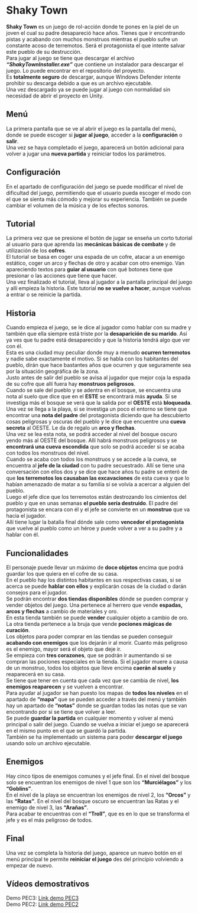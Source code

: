 # Shaky Town
**Shaky Town** es un juego de rol-acción donde te pones en la piel de un joven el cual su padre desapareció hace años. Tienes que ir encontrando pistas y acabando con muchos monstruos mientras el pueblo sufre un constante acoso de terremotos. Será el protagonista el que intente salvar este pueblo de su destrucción.\
Para jugar al juego se tiene que descargar el archivo ***“ShakyTownInstaller.exe”*** que contiene un instalador para descargar el juego. Lo puede encontrar en el repositorio del proyecto.\
Es **totalmente seguro** de descargar, aunque Windows Defender intente prohibir su descarga debido a que es un archivo ejecutable.\
Una vez descargado ya se puede jugar al juego con normalidad sin necesidad de abrir el proyecto en Unity.

## Menú
La primera pantalla que se ve al abrir el juego es la pantalla del menú, donde se puede escoger si **jugar al juego**, acceder a la **configuración** o **salir**.\
Una vez se haya completado el juego, aparecerá un botón adicional para volver a jugar una **nueva partida** y reiniciar todos los parámetros.

## Configuración
En el apartado de configuración del juego se puede modificar el nivel de dificultad del juego, permitiendo que el usuario pueda escoger el modo con el que se sienta más cómodo y mejorar su experiencia.
También se puede cambiar el volumen de la música y de los efectos sonoros.

## Tutorial
La primera vez que se presione el botón de jugar se enseña un corto tutorial al usuario para que aprenda las **mecánicas básicas de combate** y de utilización de los **cofres**.\
El tutorial se basa en coger una espada de un cofre, atacar a un enemigo estático, coger un arco y flechas de otro y acabar con otro enemigo. Van apareciendo textos para **guiar al usuario** con qué botones tiene que presionar o las acciones que tiene que hacer.\
Una vez finalizado el tutorial, lleva al jugador a la pantalla principal del juego y allí empieza la historia. Este tutorial **no se vuelve a hacer**, aunque vuelvas a entrar o se reinicie la partida.

## Historia
Cuando empieza el juego, se le dice al jugador como hablar con su madre y también que ella siempre está triste por la **desaparición de su marido**. Así ya ves que tu padre está desaparecido y que la historia tendrá algo que ver con él.\
Esta es una ciudad muy peculiar donde muy a menudo **ocurren terremotos** y nadie sabe exactamente el motivo. Si se habla con los habitantes del pueblo, dirán que hace bastantes años que ocurren y que seguramente sea por la situación geográfica de la zona.\
Justo antes de salir del pueblo se avisa al jugador que mejor coja la espada de su cofre que allí fuera hay **monstruos peligrosos**.\
Cuando se sale del pueblo y se adentra en el bosque, se encuentra una nota al suelo que dice que en el **ESTE** se encontrará más **ayuda**. Si se investiga más el bosque se verá que la salida por el **OESTE** está **bloqueada**.\
Una vez se llega a la playa, si se investiga un poco el entorno se tiene que encontrar una **nota del padre** del protagonista diciendo que ha descubierto cosas peligrosas y oscuras del pueblo y le dice que encuentre una **cueva secreta** al OESTE. Le da de regalo un **arco y flechas**.\
Una vez se lea esta nota, se podrá acceder al nivel del bosque oscuro yendo más al OESTE del bosque. Allí habrá monstruos peligrosos y se **encontrará una cueva escondida** que solo se podrá acceder si se acaba con todos los monstruos del nivel.\
Cuando se acaba con todos los monstruos y se accede a la cueva, se encuentra al **jefe de la ciudad** con tu padre secuestrado. Allí se tiene una conversación con ellos dos y se dice que hace años tu padre se enteró de que **los terremotos los causaban las excavaciones** de esta cueva y que lo habían amenazado de matar a su familia si se volvía a acercar a alguien del pueblo.\
Luego el jefe dice que los terremotos están destrozando los cimientos del pueblo y que en unas semanas **el pueblo sería destruido**. El padre del protagonista se encara con él y el jefe se convierte en un **monstruo** que va hacia el jugador.\
Allí tiene lugar la batalla final dónde sale como **vencedor el protagonista** que vuelve al pueblo como un héroe y puede volver a ver a su padre y a hablar con él.

## Funcionalidades
El personaje puede llevar un máximo de **doce objetos** encima que podrá guardar los que quiera en el cofre de su casa.\
En el pueblo hay los distintos habitantes en sus respectivas casas, si se acerca se puede **hablar con ellos** y explicarán cosas de la ciudad o darán consejos para el jugador.\
Se podrán encontrar **dos tiendas disponibles** dónde se pueden comprar y vender objetos del juego. Una pertenece al herrero que vende **espadas, arcos y flechas** a cambio de materiales y oro.\
En esta tienda también se puede **vender** cualquier objeto a cambio de oro. La otra tienda pertenece a la bruja que vende **pociones mágicas de curación**.\
Los objetos para poder comprar en las tiendas se pueden conseguir **acabando con enemigos** que los dejarán ir al morir. Cuanto más peligroso es el enemigo, mayor será el objeto que deje ir.\
Se empieza con **tres corazones**, que se podrán ir aumentando si se compran las pociones especiales en la tienda. Si el jugador muere a causa de un monstruo, todos los objetos que lleve encima **caerán al suelo** y reaparecerá en su casa.\
Se tiene que tener en cuenta que cada vez que se cambia de nivel, **los enemigos reaparecen** y se vuelven a encontrar.\
Para ayudar al jugador se han puesto los mapas de **todos los niveles** en el apartado de **“mapa”** que se pueden acceder a través del menú y también hay un apartado de **“notas”** donde se guardan todas las notas que se van encontrando por si se tiene que volver a leer.\
Se puede **guardar la partida** en cualquier momento y volver al menú principal o salir del juego. Cuando se vuelva a iniciar el juego se aparecerá en el mismo punto en el que se guardó la partida.\
También se ha implementado un sistema para poder **descargar el juego** usando solo un archivo ejecutable.

## Enemigos
Hay cinco tipos de enemigos comunes y el jefe final. En el nivel del bosque solo se encuentran los enemigos de nivel 1 que son los **“Murciélagos”** y los **“Goblins”**.\
En el nivel de la playa se encuentran los enemigos de nivel 2, los **“Orcos”** y las **“Ratas”**. En el nivel del bosque oscuro se encuentran las Ratas y el enemigo de nivel 3, las **“Arañas”**.\
Para acabar te encuentras con el **“Troll”**, que es en lo que se transforma el jefe y es el más peligroso de todos.

## Final
Una vez se completa la historia del juego, aparece un nuevo botón en el menú principal te permite **reiniciar el juego** des del principio volviendo a empezar de nuevo.

## Vídeos demostrativos
Demo PEC3: [Link demo PEC3](https://youtu.be/bPh163f2vaw)\
Demo PEC2: [Link demo PEC2](https://youtu.be/AXBrAbZyjKY)